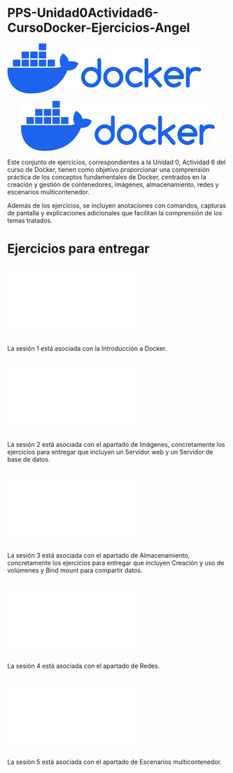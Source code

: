 # PPS-Unidad0Actividad6-CursoDocker-Ejercicios-Angel

![](Images/imgprincipal.png)

<div align="center">
  <img src="Images/imgprincipal.png" alt="Imagen Presentación Docker" />
</div>


Este conjunto de ejercicios, correspondientes a la Unidad 0, Actividad 6 del curso de Docker, tienen como objetivo proporcionar una comprensión práctica de los conceptos fundamentales de Docker, centrados en la creación y gestión de contenedores, imágenes, almacenamiento, redes y escenarios multicontenedor.

Además de los ejercicios, se incluyen anotaciones con comandos, capturas de pantalla y explicaciones adicionales que 
facilitan la comprensión de los temas tratados.

# Ejercicios para entregar

## ![Sesión 1](Sesion1.md)
La sesión 1 está asociada con la Introducción a Docker.

## ![Sesión 2](Sesion2.md)
La sesión 2 está asociada con el apartado de Imágenes, concretamente los ejercicios para entregar que incluyen un Servidor web y un Servidor de base de datos.

## ![Sesión 3](Sesion3.md)
La sesión 3 está asociada con el apartado de Almacenamiento, concretamente los ejercicios para entregar que incluyen Creación y uso de volúmenes y Bind mount para compartir datos.

## ![Sesión 4](Sesion4.md)
La sesión 4 está asociada con el apartado de Redes.

## ![Sesión 5](Sesion5.md)
La sesión 5 está asociada con el apartado de Escenarios multicontenedor.
